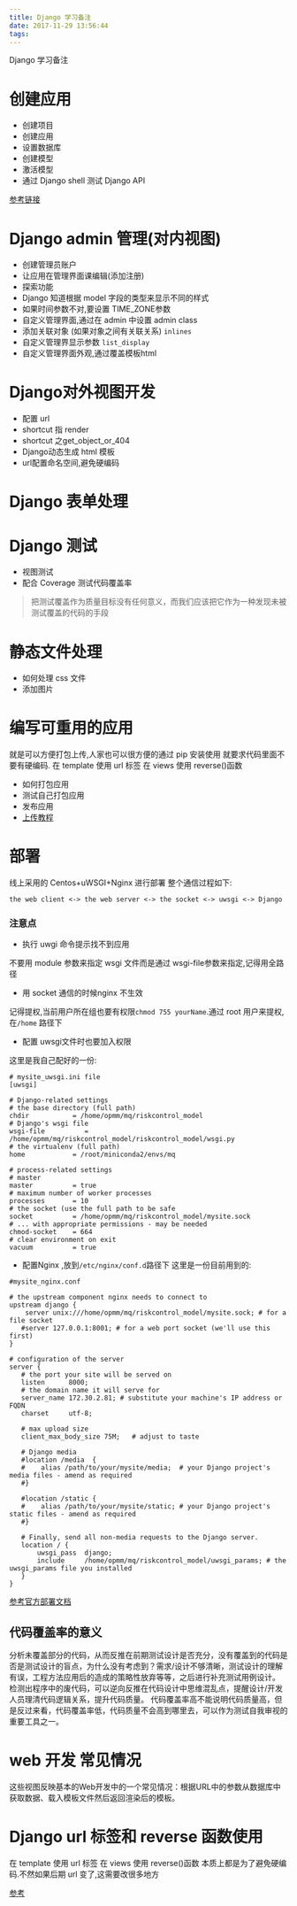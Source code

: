 ```yaml
---
title: Django 学习备注
date: 2017-11-29 13:56:44
tags:
---
```


Django 学习备注<!--more-->

# 创建应用
- 创建项目
- 创建应用
- 设置数据库
- 创建模型
- 激活模型
- 通过 Django shell 测试 Django API

[参考链接](http://python.usyiyi.cn/translate/django_182/intro/tutorial01.html)

# Django admin 管理(对内视图)
- 创建管理员账户
- 让应用在管理界面课编辑(添加注册)
- 探索功能
 - Django 知道根据 model 字段的类型来显示不同的样式
 - 如果时间参数不对,要设置 TIME_ZONE参数
- 自定义管理界面,通过在 admin 中设置 admin  class
- 添加关联对象 (如果对象之间有关联关系) `inlines`
- 自定义管理界显示参数 `list_display`
- 自定义管理界面外观,通过覆盖模板html

# Django对外视图开发
- 配置 url
- shortcut 指 render
- shortcut 之get_object_or_404
- Django动态生成 html 模板
- url配置命名空间,避免硬编码

# Django 表单处理


# Django 测试
- 视图测试
- 配合 Coverage 测试代码覆盖率
>把测试覆盖作为质量目标没有任何意义，而我们应该把它作为一种发现未被测试覆盖的代码的手段



# 静态文件处理
- 如何处理 css 文件
- 添加图片


# 编写可重用的应用
就是可以方便打包上传,人家也可以很方便的通过 pip 安装使用
就要求代码里面不要有硬编码.
在 template 使用 url 标签
在 views 使用 reverse()函数

- 如何打包应用
- 测试自己打包应用
- 发布应用
- [上传教程](https://packaging.python.org/tutorials/distributing-packages/#uploading-your-project-to-pypi)


# 部署
线上采用的 Centos+uWSGI+Nginx 进行部署
整个通信过程如下:
```
the web client <-> the web server <-> the socket <-> uwsgi <-> Django
```
### 注意点
- 执行 uwgi 命令提示找不到应用

不要用 module 参数来指定 wsgi 文件而是通过 wsgi-file参数来指定,记得用全路径

- 用 socket 通信的时候nginx 不生效

记得提权,当前用户所在组也要有权限`chmod 755 yourName`.通过 root 用户来提权,在`/home` 路径下

- 配置 uwsgi文件时也要加入权限

这里是我自己配好的一份:

```
# mysite_uwsgi.ini file
[uwsgi]

# Django-related settings
# the base directory (full path)
chdir           = /home/opmm/mq/riskcontrol_model
# Django's wsgi file
wsgi-file          = /home/opmm/mq/riskcontrol_model/riskcontrol_model/wsgi.py
# the virtualenv (full path)
home            = /root/miniconda2/envs/mq

# process-related settings
# master
master          = true
# maximum number of worker processes
processes       = 10
# the socket (use the full path to be safe
socket          = /home/opmm/mq/riskcontrol_model/mysite.sock
# ... with appropriate permissions - may be needed
chmod-socket    = 664
# clear environment on exit
vacuum          = true
```

- 配置Nginx ,放到`/etc/nginx/conf.d`路径下
这里是一份目前用到的:

```
#mysite_nginx.conf

# the upstream component nginx needs to connect to
upstream django {
    server unix:///home/opmm/mq/riskcontrol_model/mysite.sock; # for a file socket
   #server 127.0.0.1:8001; # for a web port socket (we'll use this first)
}

# configuration of the server
server {
   # the port your site will be served on
   listen      8000;
   # the domain name it will serve for
   server_name 172.30.2.81; # substitute your machine's IP address or FQDN
   charset     utf-8;

   # max upload size
   client_max_body_size 75M;   # adjust to taste

   # Django media
   #location /media  {
   #    alias /path/to/your/mysite/media;  # your Django project's media files - amend as required
   #}

   #location /static {
   #    alias /path/to/your/mysite/static; # your Django project's static files - amend as required
   #}

   # Finally, send all non-media requests to the Django server.
   location / {
       uwsgi_pass  django;
       include     /home/opmm/mq/riskcontrol_model/uwsgi_params; # the uwsgi_params file you installed
   }
}

```

[参考官方部署文档](https://uwsgi.readthedocs.io/en/latest/tutorials/Django_and_nginx.html)

## 代码覆盖率的意义
分析未覆盖部分的代码，从而反推在前期测试设计是否充分，没有覆盖到的代码是否是测试设计的盲点，为什么没有考虑到？需求/设计不够清晰，测试设计的理解有误，工程方法应用后的造成的策略性放弃等等，之后进行补充测试用例设计。
检测出程序中的废代码，可以逆向反推在代码设计中思维混乱点，提醒设计/开发人员理清代码逻辑关系，提升代码质量。
代码覆盖率高不能说明代码质量高，但是反过来看，代码覆盖率低，代码质量不会高到哪里去，可以作为测试自我审视的重要工具之一。

# web 开发 常见情况
这些视图反映基本的Web开发中的一个常见情况：根据URL中的参数从数据库中获取数据、载入模板文件然后返回渲染后的模板。


# Django  url 标签和 reverse 函数使用
在 template 使用 url 标签
在 views 使用 reverse()函数
本质上都是为了避免硬编码.不然如果后期 url 变了,这需要改很多地方

[参考](http://www.cnblogs.com/ajianbeyourself/p/4937951.html)
